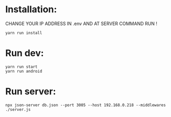 # Installation:

CHANGE YOUR IP ADDRESS IN .env AND AT SERVER COMMAND RUN !

```
yarn run install
```

# Run dev:

```
yarn run start
yarn run android
```

# Run server:

```
npx json-server db.json --port 3005 --host 192.168.0.218 --middlewares ./server.js
```
